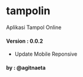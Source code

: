 # tampolin
Aplikasi Tampol Online
#### Version : 0.0.2
- Update Mobile Reponsive

#### by : @agitnaeta
